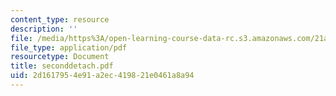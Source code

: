 ```yaml
---
content_type: resource
description: ''
file: /media/https%3A/open-learning-course-data-rc.s3.amazonaws.com/21a-441-the-conquest-of-america-spring-2004/2d1617954e91a2ec419821e0461a8a94_seconddetach.pdf
file_type: application/pdf
resourcetype: Document
title: seconddetach.pdf
uid: 2d161795-4e91-a2ec-4198-21e0461a8a94
---
```

